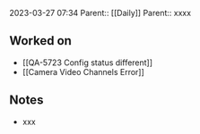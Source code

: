 2023-03-27 07:34
Parent:: [[Daily]] 
Parent:: xxxx





## Worked on

- [[QA-5723 Config status different]]
- [[Camera Video Channels Error]]

## Notes

- xxx





